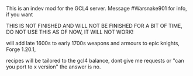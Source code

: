This is an indev mod for the GCL4 server. Message #Warsnake901 for info, if you want

THIS IS NOT FINISHED AND WILL NOT BE FINISHED FOR A BIT OF TIME, DO NOT USE THIS AS OF NOW, IT WILL NOT WORK!

will add late 1600s to early 1700s weapons and armours to epic knights, Forge 1.20.1,

recipes will be tailored to the gcl4 balance, dont give me requests or "can you port to x version" the answer is no.
